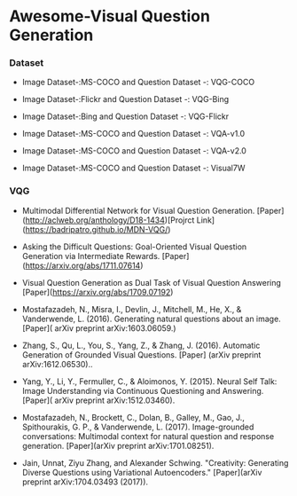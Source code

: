 # Awesome-Visual Question Generation 

### Dataset
- Image Dataset-:MS-COCO and Question Dataset -: VQG-COCO

- Image Dataset-:Flickr and Question Dataset -: VQG-Bing

- Image Dataset-:Bing and Question Dataset -: VQG-Flickr

- Image Dataset-:MS-COCO and Question Dataset -: VQA-v1.0

- Image Dataset-:MS-COCO and Question Dataset -: VQA-v2.0

- Image Dataset-:MS-COCO and Question Dataset -: Visual7W
### VQG
- Multimodal Differential Network for Visual Question Generation. \[Paper\](http://aclweb.org/anthology/D18-1434)\[Projrct Link\](https://badripatro.github.io/MDN-VQG/)
- Asking the Difficult Questions: Goal-Oriented Visual Question Generation via Intermediate Rewards. \[Paper\](https://arxiv.org/abs/1711.07614)
- Visual Question Generation as Dual Task of Visual Question Answering \[Paper\](https://arxiv.org/abs/1709.07192)
- Mostafazadeh, N., Misra, I., Devlin, J., Mitchell, M., He, X., & Vanderwende, L. (2016). Generating natural questions about an image.\[Paper\]( arXiv preprint arXiv:1603.06059.)

- Zhang, S., Qu, L., You, S., Yang, Z., & Zhang, J. (2016). Automatic Generation of Grounded Visual Questions. \[Paper\] (arXiv preprint arXiv:1612.06530)..

- Yang, Y., Li, Y., Fermuller, C., & Aloimonos, Y. (2015). Neural Self Talk: Image Understanding via Continuous Questioning and Answering.\[Paper\]( arXiv preprint arXiv:1512.03460).

- Mostafazadeh, N., Brockett, C., Dolan, B., Galley, M., Gao, J., Spithourakis, G. P., & Vanderwende, L. (2017). Image-grounded conversations: Multimodal context for natural question and response generation. \[Paper\](arXiv preprint arXiv:1701.08251).

- Jain, Unnat, Ziyu Zhang, and Alexander Schwing. "Creativity: Generating Diverse Questions using Variational Autoencoders." \[Paper\](arXiv preprint arXiv:1704.03493 (2017)).

